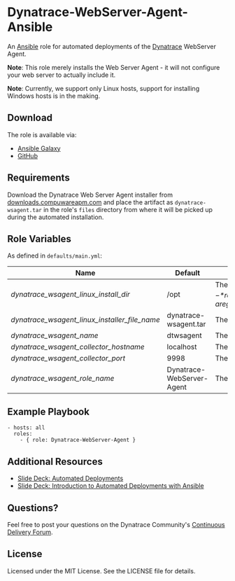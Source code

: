# Dynatrace-WebServer-Agent-Ansible

An [Ansible](http://www.ansible.com) role for automated deployments of the [Dynatrace](http://bit.ly/dttrial) WebServer Agent.

**Note**: This role merely installs the Web Server Agent - it will not configure your web server to actually include it.

**Note**: Currently, we support only Linux hosts, support for installing Windows hosts is in the making.

## Download

The role is available via:

- [Ansible Galaxy](https://galaxy.ansible.com/list#/roles/2625)
- [GitHub](https://github.com/Dynatrace/Dynatrace-WebServer-Agent-Ansible)

## Requirements

Download the Dynatrace Web Server Agent installer from [downloads.compuwareapm.com](http://downloads.compuwareapm.com) and place the artifact as ```dynatrace-wsagent.tar``` in the role's ```files``` directory from where it will be picked up during the automated installation.

## Role Variables

As defined in ```defaults/main.yml```:

| Name                                          | Default | Description |
|-----------------------------------------------|---------------------------|-------------|
| *dynatrace_wsagent_linux_install_dir*         | /opt                      | The Dynatrace Web Server Agent will be installed into the directory *$dynatrace_wsagent_linux_install_dir*/dynatrace-*$major*-*$minor*-*$rev*, where *$major*, *$minor* and *$rev* are given by the installer. A symbolic link to the actual installation directory will be created in *$dynatrace_wsagent_linux_install_dir*/dynatrace. |
| *dynatrace_wsagent_linux_installer_file_name* | dynatrace-wsagent.tar     | The file name of the Dynatrace Web Server Agent installer in the role's ```files``` directory. |
| *dynatrace_wsagent_name*                      | dtwsagent                 | The name the Web Server Agent as it appears in Dynatrace. |
| *dynatrace_wsagent_collector_hostname*        | localhost                 | The location of the Collector the Web Server Agent shall connect to. |
| *dynatrace_wsagent_collector_port*            | 9998                      | The port on the Collector the Web Server Agent shall connect to. |
| *dynatrace_wsagent_role_name*                 | Dynatrace-WebServer-Agent | The actual name of this role in an [Ansible Playbook's](http://docs.ansible.com/playbooks.html) ```roles``` directory. |

## Example Playbook

	- hosts: all
	  roles:
	    - { role: Dynatrace-WebServer-Agent }

## Additional Resources

- [Slide Deck: Automated Deployments](http://slideshare.net/MartinEtmajer/automated-deployments-slide-share)
- [Slide Deck: Introduction to Automated Deployments with Ansible](http://www.slideshare.net/MartinEtmajer/introduction-to-automated-deployments-with-ansible)

## Questions?

Feel free to post your questions on the Dynatrace Community's [Continuous Delivery Forum](https://community.dynatrace.com/community/pages/viewpage.action?pageId=46628921).

## License

Licensed under the MIT License. See the LICENSE file for details.
